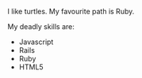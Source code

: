 I like turtles.
My favourite path is Ruby.

My deadly skills are:
* Javascript
* Rails
* Ruby
* HTML5
